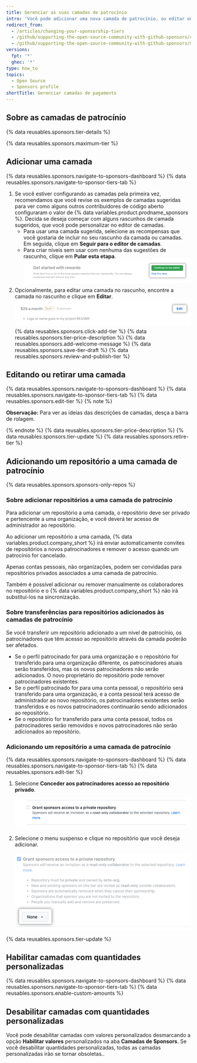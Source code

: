 ```yaml
---
title: Gerenciar as suas camadas de patrocínio
intro: 'Você pode adicionar uma nova camada de patrocínio, ou editar ou retirar uma camada existente.'
redirect_from:
  - /articles/changing-your-sponsorship-tiers
  - /github/supporting-the-open-source-community-with-github-sponsors/changing-your-sponsorship-tiers
  - /github/supporting-the-open-source-community-with-github-sponsors/managing-your-sponsorship-tiers
versions:
  fpt: '*'
  ghec: '*'
type: how_to
topics:
  - Open Source
  - Sponsors profile
shortTitle: Gerenciar camadas de pagamento
---
```


## Sobre as camadas de patrocínio

{% data reusables.sponsors.tier-details %}

{% data reusables.sponsors.maximum-tier %}

## Adicionar uma camada

{% data reusables.sponsors.navigate-to-sponsors-dashboard %}
{% data reusables.sponsors.navigate-to-sponsor-tiers-tab %}
1. Se você estiver configurando as camadas pela primeira vez, recomendamos que você revise os exemplos de camadas sugeridas para ver como alguns outros contribuidores de código aberto configuraram o valor de {% data variables.product.prodname_sponsors %}. Decida se deseja começar com alguns rascunhos de camada sugeridos, que você pode personalizar no editor de camadas.
   - Para usar uma camada sugerida, selecione as recompensas que você gostaria de incluir no seu rascunho da camada ou camadas. Em seguida, clique em **Seguir para o editor de camadas**.
   - Para criar níveis sem usar com nenhuma das sugestões de rascunho, clique em **Pular esta etapa**. ![Opção "Pular esta etapa" e botão "Seguir para o editor"](/assets/images/help/sponsors/tier-editor-button.png)
1. Opcionalmente, para editar uma camada no rascunho, encontre a camada no rascunho e clique em **Editar**. ![Botão editar ao lado da camada no rascunho](/assets/images/help/sponsors/draft-tier-edit.png)
{% data reusables.sponsors.click-add-tier %}
{% data reusables.sponsors.tier-price-description %}
{% data reusables.sponsors.add-welcome-message %}
{% data reusables.sponsors.save-tier-draft %}
{% data reusables.sponsors.review-and-publish-tier %}

## Editando ou retirar uma camada

{% data reusables.sponsors.navigate-to-sponsors-dashboard %}
{% data reusables.sponsors.navigate-to-sponsor-tiers-tab %}
{% data reusables.sponsors.edit-tier %}
  {% note %}

  **Observação:** Para ver as ideias das descrições de camadas, desça a barra de rolagem.

  {% endnote %}
{% data reusables.sponsors.tier-price-description %}
{% data reusables.sponsors.tier-update %}
{% data reusables.sponsors.retire-tier %}

## Adicionando um repositório a uma camada de patrocínio

{% data reusables.sponsors.sponsors-only-repos %}

### Sobre adicionar repositórios a uma camada de patrocínio

Para adicionar um repositório a uma camada, o repositório deve ser privado e pertencente a uma organização, e você deverá ter acesso de administrador ao repositório.

Ao adicionar um repositório a uma camada, {% data variables.product.company_short %} irá enviar automaticamente convites de repositórios a novos patrocinadores e remover o acesso quando um patrocínio for cancelado.

Apenas contas pessoais, não organizações, podem ser convidadas para repositórios privados associados a uma camada de patrocínio.

Também é possível adicionar ou remover manualmente os colaboradores no repositório e o {% data variables.product.company_short %} não irá substituí-los na sincronização.

### Sobre transferências para repositórios adicionados às camadas de patrocínio

Se você transferir um repositório adicionado a um nível de patrocínio, os patrocinadores que têm acesso ao repositório através da camada poderão ser afetados.

- Se o perfil patrocinado for para uma organização e o repositório for transferido para uma organização diferente, os patrocinadores atuais serão transferidos, mas os novos patrocinadores não serão adicionados. O novo proprietário do repositório pode remover patrocinadores existentes.
- Se o perfil patrocinado for para uma conta pessoal, o repositório será transferido para uma organização, e a conta pessoal terá acesso de administrador ao novo repositório, os patrocinadores existentes serão transferidos e os novos patrocinadores continuarão sendo adicionados ao repositório.
- Se o repositório for transferido para uma conta pessoal, todos os patrocinadores serão removidos e novos patrocinadores não serão adicionados ao repositório.

### Adicionando um repositório a uma camada de patrocínio

{% data reusables.sponsors.navigate-to-sponsors-dashboard %}
{% data reusables.sponsors.navigate-to-sponsor-tiers-tab %}
{% data reusables.sponsors.edit-tier %}
1. Selecione **Conceder aos patrocinadores acesso ao repositório privado**.

   ![Captura de tela da caixa de seleção para conceder acesso de patrocinadores a um repositório privado](/assets/images/help/sponsors/grant-sponsors-access-to-repo-checkbox.png)

1. Selecione o menu suspenso e clique no repositório que você deseja adicionar.

   ![Captura de tela do menu suspenso para escolher o repositório para conceder acesso ao](/assets/images/help/sponsors/grant-sponsors-access-to-repo-dropdown.png)

{% data reusables.sponsors.tier-update %}

## Habilitar camadas com quantidades personalizadas

{% data reusables.sponsors.navigate-to-sponsors-dashboard %}
{% data reusables.sponsors.navigate-to-sponsor-tiers-tab %}
{% data reusables.sponsors.enable-custom-amounts %}

## Desabilitar camadas com quantidades personalizadas

Você pode desabilitar camadas com valores personalizados desmarcando a opção **Habilitar valores** personalizados na aba **Camadas de Sponsors**. Se você desabilitar quantidades personalizadas, todas as camadas personalizadas irão se tornar obsoletas..
